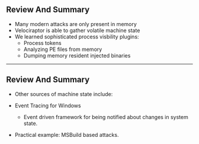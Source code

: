 <!-- .slide: class="content" -->

## Review And Summary

* Many modern attacks are only present in memory
* Velociraptor is able to gather volatile machine state
* We learned sophisticated process visbility plugins:
   * Process tokens
   * Analyzing PE files from memory
   * Dumping memory resident injected binaries

---

<!-- .slide: class="content" -->

## Review And Summary

* Other sources of machine state include:
 * Event Tracing for Windows
    * Event driven framework for being notified about changes in
      system state.

* Practical example: MSBuild based attacks.
